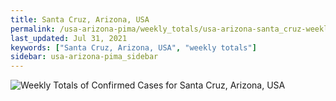 ```yaml
---
title: Santa Cruz, Arizona, USA
permalink: /usa-arizona-pima/weekly_totals/usa-arizona-santa_cruz-weekly_totals.html
last_updated: Jul 31, 2021
keywords: ["Santa Cruz, Arizona, USA", "weekly totals"]
sidebar: usa-arizona-pima_sidebar
---
```


![Weekly Totals of Confirmed Cases for Santa Cruz, Arizona, USA](/covid_tracker/images/graphs/usa-arizona-santa_cruz-weekly_totals_graph.png)
